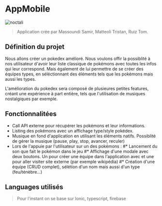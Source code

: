 # AppMobile

![noctali](https://www.pokepedia.fr/images/7/70/Noctali-RFVF.png)


> Application crée par Massoundi Samir, Matteoli Tristan, Ruiz Tom.

## Définition du projet

Nous allons créer un pokedex amélioré. Nous voulons offir la possiblité à nos utilisateur d'avoir leur liste classique de pokémons avec toutes les infos qui leur correspond. Mais également de lui permettre de se créer des équipes types, en séléctionnant des éléments tels que les pokémons mais aussi les types.

L'amélioration du pokedex sera composé de plusieures petites features, créant une expérience à part entière, tels que l'utilisation de musiques nostalgiques par exemple.


## Fonctionnalitées

* Call API externe pour récupérer les pokémons et leur informations.
* Listing des pokémons avec un affichage type/style pokédex.
* Musique en fond d'application en utilisant les éléments natifs. Possiblité de gérer la musique (pause, play, stop, avancer, reculer)
* Lors de l'appuie par l'utilisateur sur un des pokémons :
 #* Lancement du son que fait le pokémon dans le jeu
 #* Affichage d'une modale avec deux boutons. Un pour créer une équipe dans l'application avec et une pour aller visiter site externe (par exemple wikipédia)
 #* Création d'une équipe (CRUD complet), sélétion d'un nom mais aussi d'un type (feu/ténèbre...)

## Languages utilisés

> Pour l'instant on se base sur Ionic, typescript, firebase
